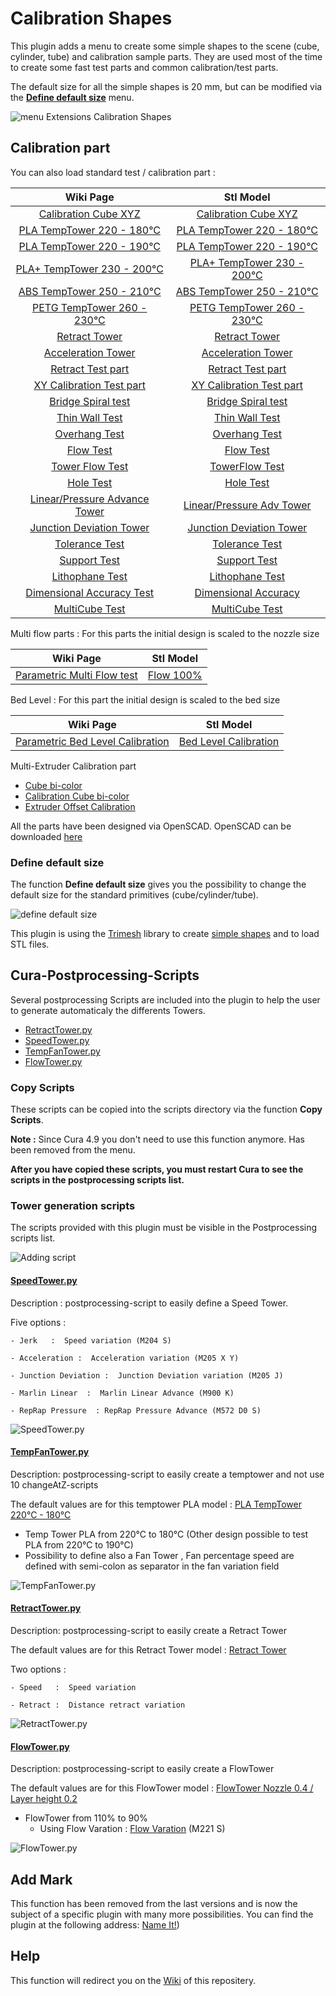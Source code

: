 # Calibration Shapes

This plugin adds a menu to create some simple shapes to the scene (cube, cylinder, tube) and calibration sample parts. They are used most of the time to create some fast test parts and common calibration/test parts. 

The default size for all the simple shapes is 20 mm, but can be modified via the [**Define default size**](#Define-default-size) menu.

![menu Extensions Calibration Shapes](./images/menu.jpg)

## Calibration part

You can also load standard test  / calibration  part :

| Wiki Page                                                                                                       | Stl Model                                                       |
|:---------------------------------------------------------------------------------------------------------------:|:---------------------------------------------------------------:|
| [Calibration Cube XYZ](https://github.com/5axes/Calibration-Shapes/wiki/Calibration-Cube-XYZ)                   | [Calibration Cube XYZ](./models/CalibrationCube.stl)            |
| [PLA  TempTower 220 - 180°C](https://github.com/5axes/Calibration-Shapes/wiki/PLA-TempTower-220---180°C)        | [PLA  TempTower 220 - 180°C](./models/TempTowerPLA.stl)         |
| [PLA  TempTower 220 - 190°C](https://github.com/5axes/Calibration-Shapes/wiki/PLA-TempTower-220---190°C)        | [PLA  TempTower 220 - 190°C](./models/TempTowerPLA190°C.stl)    |
| [PLA+ TempTower 230 - 200°C](https://github.com/5axes/Calibration-Shapes/wiki/PLA+-TempTower-230---200°C)       | [PLA+ TempTower 230 - 200°C](./models/TempTowerPLA+.stl)        |
| [ABS  TempTower 250 - 210°C](https://github.com/5axes/Calibration-Shapes/wiki/ABS-TempTower-250---210°C)        | [ABS  TempTower 250 - 210°C](./models/TempTowerABS.stl)         |
| [PETG TempTower 260 - 230°C](https://github.com/5axes/Calibration-Shapes/wiki/PETG-TempTower-260---230°C)       | [PETG TempTower 260 - 230°C](./models/TempTowerPETG.stl)        |
| [Retract Tower](https://github.com/5axes/Calibration-Shapes/wiki/Retract-Tower)                                 | [Retract Tower](./models/RetractTower.stl)                      |
| [Acceleration Tower](https://github.com/5axes/Calibration-Shapes/wiki/Acceleration-&-Ringing-Tower)             | [Acceleration Tower](./models/AccelerationTower.stl)            |
| [Retract Test part](https://github.com/5axes/Calibration-Shapes/wiki/Retract-Test-part)                         | [Retract Test part](./models/RetractTest.stl)                   |
| [XY Calibration Test part](https://github.com/5axes/Calibration-Shapes/wiki/XY-Calibration-Test-part)           | [XY Calibration Test part](./models/xy_calibration.stl)         |
| [Bridge Spiral test](https://github.com/5axes/Calibration-Shapes/wiki/Bridge-Spiral-test)                       | [Bridge Spiral test](./models/BridgeTest.stl)                   |
| [Thin Wall Test](https://github.com/5axes/Calibration-Shapes/wiki/Thin-Wall-Test)                               | [Thin Wall Test](./models/ThinWall.stl)                         |
| [Overhang Test](https://github.com/5axes/Calibration-Shapes/wiki/Overhang-Test)                                 | [Overhang Test](./models/Overhang.stl)                          |
| [Flow Test](https://github.com/5axes/Calibration-Shapes/wiki/Flow-Test)                                         | [Flow Test](./models/FlowTest.stl)                              |
| [Tower Flow Test](https://github.com/5axes/Calibration-Shapes/wiki/FlowTower-Test)                              | [TowerFlow Test](./models/Flow-tower-04x02.stl)                 |
| [Hole Test](https://github.com/5axes/Calibration-Shapes/wiki/Hole-Test)                                         | [Hole Test](./models/HoleTest.stl)                              |
| [Linear/Pressure Advance Tower](https://github.com/5axes/Calibration-Shapes/wiki/Linear-Pressure-Advance-Tower) | [Linear/Pressure Adv Tower](./models/PressureAdvTower.stl)      |
| [Junction Deviation Tower](https://github.com/5axes/Calibration-Shapes/wiki/Junction-Deviation-Tower)           | [Junction Deviation Tower](./models/JunctionDeviationTower.stl) |
| [Tolerance Test](https://github.com/5axes/Calibration-Shapes/wiki/Tolerance)                                    | [Tolerance Test](./models/Tolerance.stl)                        |
| [Support Test](https://github.com/5axes/Calibration-Shapes/wiki/Support-Test)                                   | [Support Test](./models/SupportTest.stl)                        |
| [Lithophane Test](https://github.com/5axes/Calibration-Shapes/wiki/Lithophane-Test)                                   | [Lithophane Test](./models/Lithophane.stl)                        |
| [Dimensional Accuracy Test](https://github.com/5axes/Calibration-Shapes/wiki/Dimensional-Accuracy-Test)         | [Dimensional Accuracy](./models/DimensionalAccuracyTest.stl)    |
| [MultiCube Test](https://github.com/5axes/Calibration-Shapes/wiki/MultiCube)                                    | [MultiCube Test](./models/MultiCube.stl)                        |


Multi flow parts : For this parts the initial design is scaled to the nozzle size

| Wiki Page                                                                                               | Stl Model                                                |
|:-------------------------------------------------------------------------------------------------------:|:--------------------------------------------------------:|
| [Parametric Multi Flow test](https://github.com/5axes/Calibration-Shapes/wiki/MultiFlowTest) | [Flow 100%](./models/Flow100.stl) |


Bed Level : For this part the initial design is scaled to the bed size

| Wiki Page                                                                                               | Stl Model                                                |
|:-------------------------------------------------------------------------------------------------------:|:--------------------------------------------------------:|
| [Parametric Bed Level Calibration](https://github.com/5axes/Calibration-Shapes/wiki/ParametricBedLevel) | [Bed Level Calibration](./models/ParametricBedLevel.stl) |

Multi-Extruder Calibration part

- [Cube bi-color](https://github.com/5axes/Calibration-Shapes/wiki/Cube-Bi-Color)
- [Calibration Cube bi-color](https://github.com/5axes/Calibration-Shapes/wiki/CubeCalibrationBiColor)
- [Extruder Offset Calibration](https://github.com/5axes/Calibration-Shapes/wiki/ExtruderOffsetCalibration)

All the parts have been designed via OpenSCAD. OpenSCAD can be downloaded [here](http://www.openscad.org/downloads.html)

### Define default size

The function **Define default size** gives you the possibility to change the default size for the standard primitives (cube/cylinder/tube).

![define default size](./images/size.jpg)

This plugin is using the [Trimesh](https://github.com/mikedh/trimesh) library to create [simple shapes](https://github.com/mikedh/trimesh/blob/master/trimesh/creation.py) and to load STL files.


## Cura-Postprocessing-Scripts

Several postprocessing Scripts are included into the plugin to help the user to generate automaticaly the differents Towers.

- [RetractTower.py](./resources/scripts/RetractTower.py)
- [SpeedTower.py](./resources/scripts/SpeedTower.py)
- [TempFanTower.py](./resources/scripts/TempFanTower.py)
- [FlowTower.py](./resources/scripts/FlowTower.py)

### Copy Scripts

These scripts can be copied into the scripts directory via the function **Copy Scripts**.

**Note :** Since Cura 4.9 you don't need to use this function anymore. Has been removed from the menu.

**After you have copied these scripts, you must restart Cura to see the scripts in the postprocessing scripts list.**


### Tower generation scripts
The scripts provided with this plugin must be visible in the Postprocessing scripts list.

![Adding script](./images/plugins.jpg)


#### [SpeedTower.py](resources/scripts/SpeedTower.py)


Description :  postprocessing-script to easily define a Speed Tower.

Five options :

    - Jerk   :  Speed variation (M204 S) 
	
    - Acceleration :  Acceleration variation (M205 X Y) 
    
    - Junction Deviation :  Junction Deviation variation (M205 J) 
    
    - Marlin Linear  :  Marlin Linear Advance (M900 K)

    - RepRap Pressure  : RepRap Pressure Advance (M572 D0 S)

![SpeedTower.py](./images/speedtower.jpg)


#### [TempFanTower.py](resources/scripts/TempFanTower.py)


Description:  postprocessing-script to easily create a temptower and not use 10 changeAtZ-scripts

 The default values are for this temptower PLA model : [PLA TempTower 220°C - 180°C](./models/TempTowerPLA.stl)
- Temp Tower PLA from 220°C to 180°C  (Other design possible to test PLA from 220°C to 190°C)
- Possibility to define also a Fan Tower , Fan percentage speed are defined with semi-colon as separator in the fan variation field

![TempFanTower.py](./images/tempfan.jpg)


#### [RetractTower.py](resources/scripts/RetractTower.py)



Description:  postprocessing-script to easily create a Retract Tower

The default values are for this Retract Tower model : [Retract Tower](./models/RetractTower.stl)
 
Two options :

    - Speed   :  Speed variation
	
    - Retract :  Distance retract variation

![RetractTower.py](./images/retract-tower.jpg)


#### [FlowTower.py](resources/scripts/FlowTower.py)


Description:  postprocessing-script to easily create a FlowTower

 The default values are for this FlowTower model : [FlowTower Nozzle 0.4 / Layer height 0.2](./models/Flow-tower-04x02.stl)
- FlowTower from 110% to 90% 
    - Using Flow Varation   :  [Flow Varation](https://marlinfw.org/docs/gcode/M221.html) (M221 S) 

![FlowTower.py](./images/flowtower.jpg)

## Add Mark

This function has been removed from the last versions and is now the subject of a specific plugin with many more possibilities. You can find the plugin at the following address: [Name It!](https://github.com/5axes/NameIt))


## Help


This function will redirect you on the [Wiki](https://github.com/5axes/Calibration-Shapes/wiki) of this repositery.
